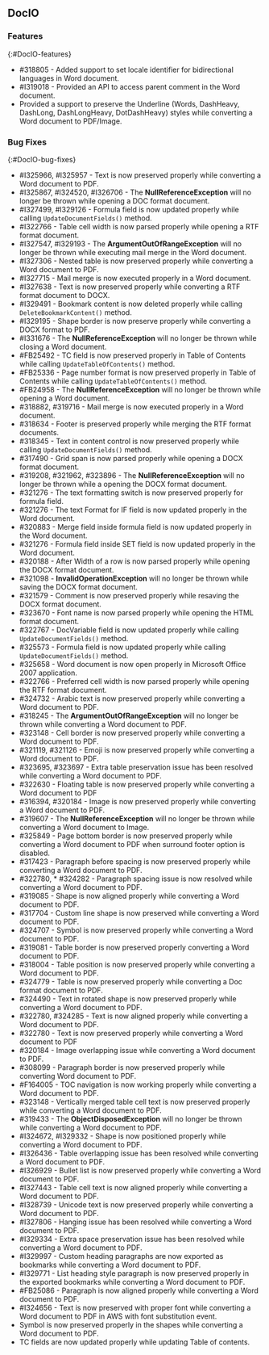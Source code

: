 ## DocIO

### Features
{:#DocIO-features}

* \#318805 - Added support to set locale identifier for bidirectional languages in Word document.
* \#I319018 - Provided an API to access parent comment in the Word document.
* Provided a support to preserve the Underline (Words, DashHeavy, DashLong, DashLongHeavy, DotDashHeavy) styles while converting a Word document to PDF/Image.

### Bug Fixes
{:#DocIO-bug-fixes}

* \#I325966, \#I325957 - Text is now preserved properly while converting a Word document to PDF.
* \#I325867, \#I324520, \#I326706 - The **NullReferenceException** will no longer be thrown while opening a DOC format document.
* \#I327499, \#I329126 - Formula field is now updated properly while calling `UpdateDocumentFields()` method.
* \#I322766 - Table cell width is now parsed properly while opening a RTF format document.
* \#I327547, \#I329193 - The **ArgumentOutOfRangeException** will no longer be thrown while executing mail merge in the Word document.
* \#I327306 - Nested table is now preserved properly while converting a Word document to PDF.
* \#I327715 - Mail merge is now executed properly in a Word document.
* \#I327638 - Text is now preserved properly while converting a RTF format document to DOCX.
* \#I329491 - Bookmark content is now deleted properly while calling `DeleteBookmarkContent()` method.
* \#I329195 - Shape border is now preserve properly while converting a DOCX format to PDF.
* \#I331676 - The **NullReferenceException** will no longer be thrown while closing a Word document.
* \#FB25492 - TC field is now preserved properly in Table of Contents while calling `UpdateTableOfContents()` method.
* \#FB25336 - Page number format is now preserved properly in Table of Contents while calling `UpdateTableOfContents()` method.
* \#FB24958 - The **NullReferenceException** will no longer be thrown while opening a Word document.
* \#318882, \#319716 - Mail merge is now executed properly in a Word document.
* \#318634 - Footer is preserved properly while merging the RTF format documents.
* \#318345 - Text in content control is now preserved properly while calling `UpdateDocumentFields()` method.
* \#317490 - Grid span is now parsed properly while opening a DOCX format document.
* \#319208, \#321962, \#323896 - The **NullReferenceException** will no longer be thrown while a opening the DOCX format document.
* \#321276 - The text formatting switch is now preserved properly for formula field.
* \#321276 - The text Format for IF field is now updated properly in the Word document.
* \#320883 - Merge field inside formula field is now updated properly in the Word document.
* \#321276 - Formula field inside SET field is now updated properly in the Word document.
* \#320188 - After Width of a row is now parsed properly while opening the DOCX format document.
* \#321098 - **InvalidOperationException** will no longer be thrown while saving the DOCX format document.
* \#321579 - Comment is now preserved properly while resaving the DOCX format document.
* \#323670 - Font name is now parsed properly while opening the HTML format document.
* \#322767 - DocVariable field is now updated properly while calling `UpdateDocumentFields()` method.
* \#325573 - Formula field is now updated properly while calling `UpdateDocumentFields()` method.
* \#325658 - Word document is now open properly in Microsoft Office 2007 application.
* \#322766 - Preferred cell width is now parsed properly while opening the RTF format document.
* \#324732 - Arabic text is now preserved properly while converting a Word document to PDF.
* \#318245 - The **ArgumentOutOfRangeException** will no longer be thrown while converting a Word document to PDF.
* \#323148 - Cell border is now preserved properly while converting a Word document to PDF.
* \#321119, \#321126 - Emoji is now preserved properly while converting a Word document to PDF.
* \#323695, \#323697 - Extra table preservation issue has been resolved while converting a Word document to PDF.
* \#322630 - Floating table is now preserved properly while converting a Word document to PDF
* \#316394, \#320184 - Image is now preserved properly while converting a Word document to PDF.
* \#319607 - The **NullReferenceException** will no longer be thrown while converting a Word document to Image.
* \#325849 - Page bottom border is now preserved properly while converting a Word document to PDF when surround footer option is disabled.
* \#317423 - Paragraph before spacing is now preserved properly while converting a Word document to PDF.
* \#322780, * \#324282 - Paragraph spacing issue is now resolved while converting a Word document to PDF.
* \#319085 - Shape is now aligned properly while converting a Word document to PDF.
* \#317704 - Custom line shape is now preserved while converting a Word document to PDF.
* \#324707 - Symbol is now preserved properly while converting a Word document to PDF.
* \#319081 - Table border is now preserved properly converting a Word document to PDF.
* \#318004 - Table position is now preserved properly while converting a Word document to PDF.
* \#324779 - Table is now preserved properly while converting a Doc format document to PDF.
* \#324490 - Text in rotated shape is now preserved properly while converting a Word document to PDF.
* \#322780, \#324285 - Text is now aligned properly while converting a Word document to PDF.
* \#322780 - Text is now preserved properly while converting a Word document to PDF
* \#320184 - Image overlapping issue while converting a Word document to PDF.
* \#308099 - Paragraph border is now preserved properly while converting Word document to PDF.
* \#F164005 - TOC navigation is now working properly while converting a Word document to PDF.
* \#323148 - Vertically merged table cell text is now preserved properly while converting a Word document to PDF.
* \#319433 - The **ObjectDisposedException** will no longer be thrown while converting a Word document to PDF.
* \#I324672, \#I329332 - Shape is now positioned properly while converting a Word document to PDF.
* \#I326436 - Table overlapping issue has been resolved while converting a Word document to PDF.
* \#I326929 - Bullet list is now preserved properly while converting a Word document to PDF.
* \#I327443 - Table cell text is now aligned properly while converting a Word document to PDF.
* \#I328739 - Unicode text is now preserved properly while converting a Word document to PDF.
* \#I327806 - Hanging issue has been resolved while converting a Word document to PDF.
* \#I329334 - Extra space preservation issue has been resolved while converting a Word document to PDF.
* \#I329997 - Custom heading paragraphs are now exported as bookmarks while converting a Word document to PDF.
* \#I329771 - List heading style paragraph is now preserved properly in the exported bookmarks while converting a Word document to PDF.
* \#FB25086 - Paragraph is now aligned properly while converting a Word document to PDF.
* \#I324656 - Text is now preserved with proper font while converting a Word document to PDF in AWS with font substitution event.
* Symbol is now preserved properly in the shapes while converting a Word document to PDF.
* TC fields are now updated properly while updating Table of contents.